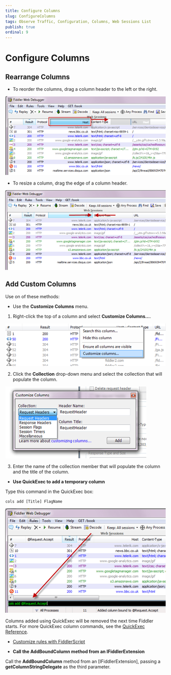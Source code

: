 ```yaml
---
title: Configure Columns
slug: ConfigureColumns
tags: Observe Traffic, Configuration, Columns, Web Sessions List
publish: true
ordinal: 9
---
```


Configure Columns
=================

Rearrange Columns
-----------------

+ To reorder the columns, drag a column header to the left or the right. 

 ![Reorder Columns][1]

+ To resize a column, drag the edge of a column header.

 ![Resize Columns][2]

Add Custom Columns
------------------

Use on of these methods:
+ Use the **Customize Columns** menu.

 1. Right-click the top of a column and select **Customize Columns...**.

 ![Column Header Context Menu][6]
 
 2. Click the **Collection** drop-down menu and select the collection that will populate the column.
 
 ![Customize Columns Window][7]

 3. Enter the name of the collection member that will populate the column and the title of the column.

+ **Use QuickExec to add a temporary column**


 Type this command in the QuickExec box:

	cols add [Title] FlagName 

  ![QuickExec Command][3]

 Columns added using QuickExec will be removed the next time Fiddler starts. For more QuickExec column commands, see the [QuickExec Reference][4].

+ [Customize rules with FiddlerScript][5]


+ **Call the AddBoundColumn method from an IFiddlerExtension**


 Call the **AddBoundColumn** method from an [IFiddlerExtension], passing a **getColumnStringDelegate** as the third parameter.

[1]: ../../images/ConfigureColumns/ReorderColumns.png
[2]: ../../images/ConfigureColumns/ResizeColumns.png
[3]: ../../images/ConfigureColumns/QuickExecCommand.png
[4]: ../../KnowledgeBase/QuickExec
[5]: ../../KnowledgeBase/FiddlerScript/AddColumns
[6]: ../../images/ConfigureColumns/ColumnsContextMenu.png
[7]: ../../images/ConfigureColumns/CollectionDropDown.png
